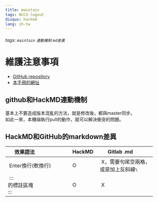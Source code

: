 ```yaml
---
title: maintain
tags: NCCU-logout
disqus: hackmd
lang: zh-tw
---
```


###### tags: `maintain` `連動機制` `md差異`

# 維護注意事項

- [GitHub repository](https://github.com/littlefish0331/NCCU-logout)
- [本手冊的網址]()

## github和HackMD連動機制

基本上不要造成版本混亂的方法，就是修改後，都與master同步。  
如此一來，本機端執行pull的動作，就可以解決衝突的問題。

## HackMD和GitHub的markdown差異

| 效果語法                   | HackMD | Gitlab .md        |
|----------------------------|--------|-------------------|
| Enter換行(軟換行)           | O      | X，需要句尾空兩格，<br>或是加上反斜線`\` |
| :::<br>的標註區塊<br>::: | O      | X                 |
